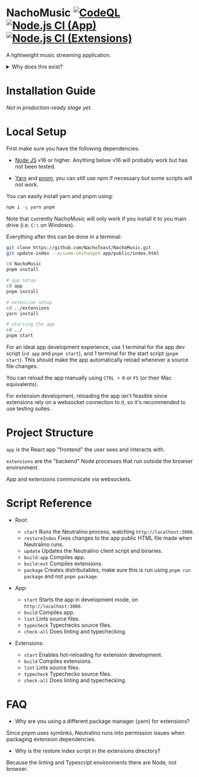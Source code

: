 # NachoMusic [![CodeQL](https://github.com/NachoToast/NachoMusic/actions/workflows/codeql-analysis.yml/badge.svg)](https://github.com/NachoToast/NachoMusic/actions/workflows/codeql-analysis.yml)[![Node.js CI (App)](https://github.com/NachoToast/NachoMusic/actions/workflows/node.js.app.yml/badge.svg)](https://github.com/NachoToast/NachoMusic/actions/workflows/node.js.app.yml)[![Node.js CI (Extensions)](https://github.com/NachoToast/NachoMusic/actions/workflows/node.js.extensions.yml/badge.svg)](https://github.com/NachoToast/NachoMusic/actions/workflows/node.js.extensions.yml)

A lightweight music streaming application.

<details>

<summary>Why does this exist?</summary>

<br />Desktop Spotify (on Windows) sucks, it has frequent errors and setting up local files is a buggy, unintuitive mess.

###### "Something went wrong", an error somehow fixable by toggling offline mode.

![image](https://community.spotify.com/t5/image/serverpage/image-id/127647iE603CAA8BE04916A/image-size/large?v=v2&px=999)

###### Songs are frequently removed from Spotify :/

![image](https://user-images.githubusercontent.com/32235595/150896756-270f5279-4c7a-42e0-b99f-0e80772f9e82.png)

###### Local files are unclickable in offline mode, but can still be played via shuffling or adding to queue.

![image](https://user-images.githubusercontent.com/32235595/150896799-ce34b1b2-a101-4366-a89d-1f312d64cdeb.png)

###### Helpful error messages ;)

![image](https://user-images.githubusercontent.com/32235595/204657140-5069df9e-d215-4ee8-93c2-701711a0f778.png)

</details>

# Installation Guide

_Not in production-ready stage yet._

# Local Setup

First make sure you have the following dependencies:

-   [Node JS](https://nodejs.org/en/) v16 or higher. Anything below v16 will probably work but has not been tested.

-   [Yarn](https://yarnpkg.com/) and [pnpm](https://pnpm.io/), you can still use npm if necessary but some scripts will not work.

You can easily install yarn and pnpm using:

```sh
npm i -g yarn pnpm
```

Note that currently NachoMusic will only work if you install it to you main drive (i.e. `C:\` on Windows).

Everything after this can be done in a terminal:

```sh
git clone https://github.com/NachoToast/NachoMusic.git
git update-index --assume-unchanged app/public/index.html

cd NachoMusic
pnpm install

# app setup
cd app
pnpm install

# extension setup
cd ../extensions
yarn install

# starting the app
cd ../
pnpm start
```

For an ideal app development experience, use 1 terminal for the app dev script (`cd app` and `pnpm start`), and 1 terminal for the start script (`pnpm start`). This should make the app automatically reload whenever a source file changes.

You can reload the app manually using `CTRL + R` or `F5` (or their Mac equivalents).

For extension development, reloading the app isn't feasible since extensions rely on a websocket connection to it, so it's recommended to use testing suites.

# Project Structure

`app` is the React app "frontend" the user sees and interacts with.

`extensions` are the "backend" Node processes that run outside the browser environment.

App and extensions communicate via websockets.

# Script Reference

-   Root:

    -   `start` Runs the Neutralino process, watching `http://localhost:3000`.
    -   `restoreIndex` Fixes changes to the app public HTML file made when Neutralino runs.
    -   `update` Updates the Neutralino client script and binaries.
    -   `build:app` Compiles app.
    -   `build:ext` Compiles extensions.
    -   `package` Creates distributables, make sure this is run using `pnpm run package` and not `pnpm package`.

-   App:

    -   `start` Starts the app in development mode, on `http://localhost:3000`.
    -   `build` Compiles app.
    -   `lint` Lints source files.
    -   `typecheck` Typechecks source files.
    -   `check-all` Does linting and typechecking.

-   Extensions:

    -   `start` Enables hot-reloading for extension development.
    -   `build` Compiles extensions.
    -   `lint` Lints source files.
    -   `typecheck` Typechecks source files.
    -   `check-all` Does linting and typechecking.

# FAQ

-   Why are you using a different package manager (yarn) for extensions?

Since pnpm uses symlinks, Neutralino runs into permission issues when packaging extension dependencies.

-   Why is the restore index script in the extensions directory?

Because the linting and Typescript environments there are Node, not browser.
